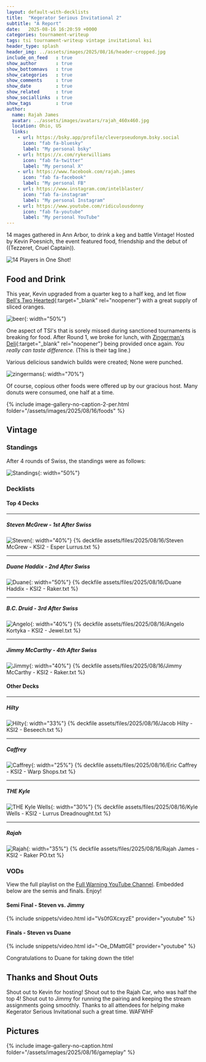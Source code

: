 ```yaml
---
layout: default-with-decklists
title:  "Kegerator Serious Invitational 2"
subtitle: "A Report"
date:   2025-08-16 16:20:59 +0000
categories: tournament-writeup
tags: tsi tournament-writeup vintage invitational ksi
header_type: splash
header_img: ../assets/images/2025/08/16/header-cropped.jpg
include_on_feed   : true
show_author       : true
show_bottomnavs   : true
show_categories   : true
show_comments     : true
show_date         : true
show_related      : true
show_sociallinks  : true
show_tags         : true
author:
  name: Rajah James
  avatar: ../assets/images/avatars/rajah_460x460.jpg
  location: Ohio, US
  links:
    - url: https://bsky.app/profile/cleverpseudonym.bsky.social
      icon: "fab fa-bluesky"
      label: "My personal bsky"
    - url: https://x.com/rykerwilliams
      icon: "fab fa-twitter"
      label: "My personal X"
    - url: https://www.facebook.com/rajah.james
      icon: "fab fa-facebook"
      label: "My personal FB"
    - url: https://www.instagram.com/intelblaster/
      icon: "fab fa-instagram"
      label: "My personal Instagram"
    - url: https://www.youtube.com/ridiculousdonny
      icon: "fab fa-youtube"
      label: "My personal YouTube"
---
```


14 mages gathered in Ann Arbor, to drink a keg and battle Vintage! Hosted by Kevin Poesnich, the event featured food, friendship and the debut of ((Tezzeret, Cruel Captain)).

![14 Players in One Shot!](../assets/images/2025/08/16/KSI2/DSC_5281-grouppic.jpg)

## Food and Drink

This year, Kevin upgraded from a quarter keg to a half keg, and let flow [Bell's Two Hearted](https://bellsbeer.com/beers/two-hearted-ale/){:target="_blank" rel="noopener"} with a great supply of sliced oranges.

![beer](../assets/images/2025/08/16/IMG_0509-beer.jpg){: width="50%"}

One aspect of TSI's that is sorely missed during sanctioned tournaments is breaking for food. After Round 1, we broke for lunch, with [Zingerman's Deli](https://www.zingermansdeli.com/){:target="_blank" rel="noopener"} being provided once again. *You really can taste difference.* (This is their tag line.) 

Various delicious sandwich builds were created; None were punched.

![zingermans](../assets/images/2025/08/16/IMG_0497-zingermans.jpg){: width="70%"}

Of course, copious other foods were offered up by our gracious host. Many donuts were consumed, one half at a time.

{% include image-gallery-no-caption-2-per.html folder="/assets/images/2025/08/16/foods" %}

## Vintage

### Standings

After 4 rounds of Swiss, the standings were as follows:

![Standings](../assets/images/2025/08/16/standings.jpg){: width="50%"}

### Decklists

#### Top 4 Decks

----

##### *Steven McGrew* - 1st After Swiss

![Steven](../assets/images/2025/08/16/IMG_0535-steven.jpg){: width="40%"}
{% deckfile assets/files/2025/08/16/Steven McGrew - KSI2 - Esper Lurrus.txt %}

----

##### *Duane Haddix* - 2nd After Swiss

![Duane](../assets/images/2025/08/16/KSI2/DSC_5315-duane.jpg){: width="50%"}
{% deckfile assets/files/2025/08/16/Duane Haddix - KSI2 - Raker.txt %}

----

##### *B.C. Druid* - 3rd After Swiss

![Angelo](../assets/images/2025/08/16/KSI2/DSC_5360-angelo.jpg){: width="40%"}
{% deckfile assets/files/2025/08/16/Angelo Kortyka - KSI2 - Jewel.txt %}

----

##### *Jimmy McCarthy* - 4th After Swiss

![Jimmy](../assets/images/2025/08/16/IMG_0539-jimmy.jpg){: width="40%"}
{% deckfile assets/files/2025/08/16/Jimmy McCarthy - KSI2 - Raker.txt %}

#### Other Decks

----

##### Hilty

![Hilty](../assets/images/2025/08/16/KSI2/DSC_5373-hilty.jpg){: width="33%"}
{% deckfile assets/files/2025/08/16/Jacob Hilty - KSI2 - Beseech.txt %}

----

##### Caffrey

![Caffrey](../assets/images/2025/08/16/KSI2/DSC_5316-eric.jpg){: width="25%"}
{% deckfile assets/files/2025/08/16/Eric Caffrey - KSI2 - Warp Shops.txt %}

----

##### THE Kyle

![THE Kyle Wells](../assets/images/2025/08/16/KSI2/DSC_5375-kyle.jpg){: width="30%"}
{% deckfile assets/files/2025/08/16/Kyle Wells - KSI2 - Lurrus Dreadnought.txt %}

----

##### Rajah

![Rajah](../assets/images/2025/08/16/KSI2/DSC_5312-rajah.jpg){: width="35%"}
{% deckfile assets/files/2025/08/16/Rajah James - KSI2 - Raker PO.txt %}

### VODs

View the full playlist on the [Full Warning YouTube Channel](https://youtube.com/playlist?list=PL7mT2eVHGBPGTKMon1-LCdFEuZOK7WlJ_&si=IMgatc6uy7DSce_g). Embedded below are the semis and finals. Enjoy!

#### Semi Final - Steven vs. Jimmy

{% include snippets/video.html id="Vs0fGXcxyzE" provider="youtube" %}

#### Finals - Steven vs Duane

{% include snippets/video.html id="-Oe_DMattGE" provider="youtube" %}

Congratulations to Duane for taking down the title!

## Thanks and Shout Outs

Shout out to Kevin for hosting! Shout out to the Rajah Car, who was half the top 4! Shout out to Jimmy for running the pairing and keeping the stream assignments going smoothly. Thanks to all attendees for helping make Kegerator Serious Invitational such a great time. WAFWHF

## Pictures

{% include image-gallery-no-caption.html folder="/assets/images/2025/08/16/gameplay" %}
